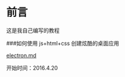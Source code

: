 # 前言

这是我自己编写的教程

###如何使用 js+html+css 创建炫酷的桌面应用

[electron.md](https://github.com/heyunjiang/courses/blob/master/electron.md)

开始时间：2016.4.20
